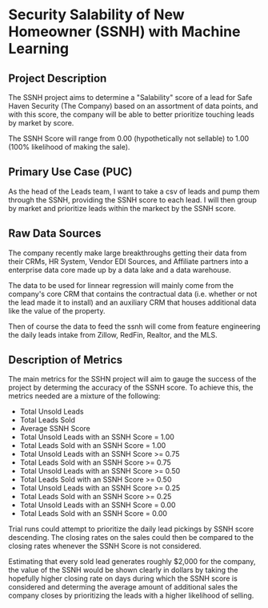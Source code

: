 # Security Salability of New Homeowner (SSNH) with Machine Learning

## Project Description
The SSNH project aims to determine a "Salability" score of a lead for Safe Haven Security (The Company) based on an assortment of data points, and with this score, the company will be able to better prioritize touching leads by market by score.

The SSNH Score will range from 0.00 (hypothetically not sellable) to 1.00 (100% likelihood of making the sale).

## Primary Use Case (PUC)
As the head of the Leads team, I want to take a csv of leads and pump them through the SSNH, providing the SSNH score to each lead. I will then group by market and prioritize leads within the markect by the SSNH score.

## Raw Data Sources
The company recently make large breakthroughs getting their data from their CRMs, HR System, Vendor EDI Sources, and Affiliate partners into a enterprise data core made up by a data lake and a data warehouse.

The data to be used for linnear regression will mainly come from the company's core CRM that contains the contractual data (i.e. whether or not the lead made it to install) and an auxiliary CRM that houses additional data like the value of the property.

Then of course the data to feed the ssnh will come from feature engineering the daily leads intake from Zillow, RedFin, Realtor, and the MLS.

## Description of Metrics
The main metrics for the SSHN project will aim to gauge the success of the project by determing the accuracy of the SSNH score. To achieve this, the metrics needed are a mixture of the following:

<ul>
  <li>Total Unsold Leads</li>
  <li>Total Leads Sold</li>
  <li>Average SSNH Score</li>
  <li>Total Unsold Leads with an SSNH Score = 1.00 </li>
  <li>Total Leads Sold with an SSNH Score = 1.00</li>
  <li>Total Unsold Leads with an SSNH Score >= 0.75 </li>
  <li>Total Leads Sold with an SSNH Score >= 0.75</li>
  <li>Total Unsold Leads with an SSNH Score >= 0.50 </li>
  <li>Total Leads Sold with an SSNH Score >= 0.50</li>
  <li>Total Unsold Leads with an SSNH Score >= 0.25 </li>
  <li>Total Leads Sold with an SSNH Score >= 0.25</li>
  <li>Total Unsold Leads with an SSNH Score = 0.00 </li>
  <li>Total Leads Sold with an SSNH Score = 0.00</li>
</ul>

Trial runs could attempt to prioritize the daily lead pickings by SSNH score descending. The closing rates on the sales could then be compared to the closing rates whenever the SSNH Score is not considered. 

Estimating that every sold lead generates roughly $2,000 for the company, the value of the SSNH would be shown clearly in dollars by taking the hopefully higher closing rate on days during which the SSNH score is considered and determing the average amount of additional sales the company closes by prioritizing the leads with a higher likelihood of selling. 
